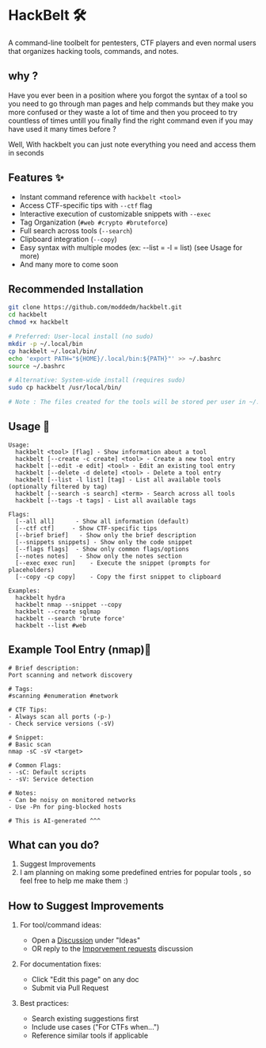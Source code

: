 # HackBelt 🛠️
A command-line toolbelt for pentesters, CTF players and even normal users that organizes hacking tools, commands, and notes.
## why ?
Have you ever been in a position where you forgot the syntax of a tool so you need to go through man pages
and help commands but they make you more confused or they waste a lot of time and then you proceed to try
countless of times untill you finally find the right command even if you may have used it many times before ?

Well, With hackbelt you can just note everything you need and access them in seconds

## Features ✨
- Instant command reference with `hackbelt <tool>`
- Access CTF-specific tips with `--ctf` flag
- Interactive execution of customizable snippets with `--exec`
- Tag Organization (`#web #crypto #bruteforce`)
- Full search across tools (`--search`)
- Clipboard integration (`--copy`)
- Easy syntax with multiple modes (ex: --list = -l = list) (see Usage for more)
- And many more to come soon

## Recommended Installation

```bash
git clone https://github.com/moddedm/hackbelt.git
cd hackbelt
chmod +x hackbelt

# Preferred: User-local install (no sudo)
mkdir -p ~/.local/bin
cp hackbelt ~/.local/bin/
echo 'export PATH="${HOME}/.local/bin:${PATH}"' >> ~/.bashrc
source ~/.bashrc

# Alternative: System-wide install (requires sudo)
sudo cp hackbelt /usr/local/bin/

# Note : The files created for the tools will be stored per user in ~/.config/hackbelt/files
```
## Usage 🚀
```
Usage:  
  hackbelt <tool> [flag] - Show information about a tool
  hackbelt [--create -c create] <tool> - Create a new tool entry
  hackbelt [--edit -e edit] <tool> - Edit an existing tool entry
  hackbelt [--delete -d delete] <tool> - Delete a tool entry
  hackbelt [--list -l list] [tag] - List all available tools (optionally filtered by tag)
  hackbelt [--search -s search] <term> - Search across all tools
  hackbelt [--tags -t tags] - List all available tags

Flags:
  [--all all]      - Show all information (default)
  [--ctf ctf]     - Show CTF-specific tips
  [--brief brief]   - Show only the brief description
  [--snippets snippets] - Show only the code snippet
  [--flags flags]  - Show only common flags/options
  [--notes notes]   - Show only the notes section
  [--exec exec run]    - Execute the snippet (prompts for placeholders)
  [--copy -cp copy]    - Copy the first snippet to clipboard

Examples:
  hackbelt hydra
  hackbelt nmap --snippet --copy
  hackbelt --create sqlmap
  hackbelt --search 'brute force'
  hackbelt --list #web
```
## Example Tool Entry (nmap)📝
```
# Brief description:
Port scanning and network discovery

# Tags: 
#scanning #enumeration #network

# CTF Tips:
- Always scan all ports (-p-)
- Check service versions (-sV)

# Snippet:
# Basic scan
nmap -sC -sV <target>

# Common Flags:
- -sC: Default scripts
- -sV: Service detection

# Notes:
- Can be noisy on monitored networks
- Use -Pn for ping-blocked hosts

# This is AI-generated ^^^
```
## What can you do?
1. Suggest Improvements
2. I am planning on making some predefined entries for popular tools , so feel free to help me make them :)

## How to Suggest Improvements
1. For tool/command ideas:
   - Open a [Discussion](https://github.com/moddedm/hackbelt/discussions/new/choose) under "Ideas"
   - OR reply to the [Imporvement requests](https://github.com/moddedm/hackbelt/discussions/1) discussion

2. For documentation fixes:
   - Click "Edit this page" on any doc
   - Submit via Pull Request

3. Best practices:
   - Search existing suggestions first
   - Include use cases ("For CTFs when...")
   - Reference similar tools if applicable
